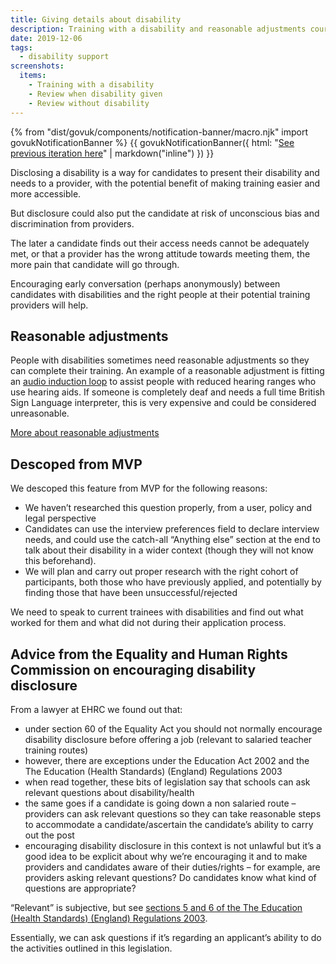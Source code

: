```yaml
---
title: Giving details about disability
description: Training with a disability and reasonable adjustments course choices.
date: 2019-12-06
tags:
  - disability support
screenshots:
  items:
    - Training with a disability
    - Review when disability given
    - Review without disability
---
```


{% from "dist/govuk/components/notification-banner/macro.njk" import govukNotificationBanner %}
{{ govukNotificationBanner({
  html: "[See previous iteration here](/apply-for-teacher-training/training-with-a-disability-iteration)" | markdown("inline")
}) }}

Disclosing a disability is a way for candidates to present their disability and needs to a provider, with the potential benefit of making training easier and more accessible.

But disclosure could also put the candidate at risk of unconscious bias and discrimination from providers.

The later a candidate finds out their access needs cannot be adequately met, or that a provider has the wrong attitude towards meeting them, the more pain that candidate will go through.

Encouraging early conversation (perhaps anonymously) between candidates with disabilities and the right people at their potential training providers will help.

## Reasonable adjustments

People with disabilities sometimes need reasonable adjustments so they can complete their training. An example of a reasonable adjustment is fitting an [audio induction loop](https://en.wikipedia.org/wiki/Audio_induction_loop) to assist people with reduced hearing ranges who use hearing aids. If someone is completely deaf and needs a full time British Sign Language interpreter, this is very expensive and could be considered unreasonable.

[More about reasonable adjustments](https://www.gov.uk/reasonable-adjustments-for-disabled-workers)

## Descoped from MVP

We descoped this feature from MVP for the following reasons:

- We haven’t researched this question properly, from a user, policy and legal perspective
- Candidates can use the interview preferences field to declare interview needs, and could use the catch-all “Anything else” section at the end to talk about their disability in a wider context (though they will not know this beforehand).
- We will plan and carry out proper research with the right cohort of participants, both those who have previously applied, and potentially by finding those that have been unsuccessful/rejected

We need to speak to current trainees with disabilities and find out what worked for them and what did not during their application process.

## Advice from the Equality and Human Rights Commission on encouraging disability disclosure

From a lawyer at EHRC we found out that:

- under section 60 of the Equality Act you should not normally encourage disability disclosure before offering a job (relevant to salaried teacher training routes)
- however, there are exceptions under the Education Act 2002 and the The Education (Health Standards) (England) Regulations 2003
- when read together, these bits of legislation say that schools can ask relevant questions about disability/health
- the same goes if a candidate is going down a non salaried route – providers can ask relevant questions so they can take reasonable steps to accommodate a candidate/ascertain the candidate’s ability to carry out the post
- encouraging disability disclosure in this context is not unlawful but it’s a good idea to be explicit about why we’re encouraging it and to make providers and candidates aware of their duties/rights – for example, are providers asking relevant questions? Do candidates know what kind of questions are appropriate?

“Relevant” is subjective, but see [sections 5 and 6 of the The Education (Health Standards) (England) Regulations 2003](http://www.legislation.gov.uk/uksi/2003/3139/regulation/5/made).

Essentially, we can ask questions if it’s regarding an applicant’s ability to do the activities outlined in this legislation.

